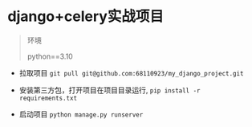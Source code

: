 # django+celery实战项目

>环境
> 
>python==3.10

* 拉取项目
  `git pull git@github.com:68110923/my_django_project.git`
  
* 安装第三方包，打开项目在项目目录运行,
  `pip install -r requirements.txt`
  
* 启动项目
  `python manage.py runserver`